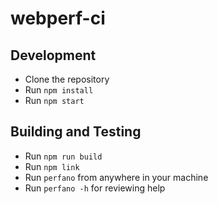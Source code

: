 # webperf-ci

## Development

- Clone the repository
- Run `npm install`
- Run `npm start`


## Building and Testing

- Run `npm run build`
- Run `npm link`
- Run `perfano` from anywhere in your machine
- Run `perfano -h` for reviewing help
